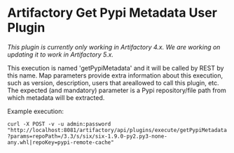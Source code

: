 Artifactory Get Pypi Metadata User Plugin
=========================================

*This plugin is currently only working in Artifactory 4.x. We are working on updating it to work in Artifactory 5.x.*

This execution is named 'getPypiMetadata' and it will be called by REST by this
name. Map parameters provide extra information about this execution, such as
version, description, users that areallowed to call this plugin, etc. The
expected (and mandatory) parameter is a Pypi repository/file path from which
metadata will be extracted.

Example execution:

`curl -X POST -v -u admin:password "http://localhost:8081/artifactory/api/plugins/execute/getPypiMetadata?params=repoPath=/3.3/s/six/six-1.9.0-py2.py3-none-any.whl|repoKey=pypi-remote-cache"`

